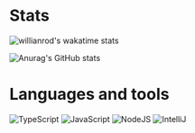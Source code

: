 
<h1 align="left">Stats</h1>

![willianrod's wakatime stats](https://github-readme-stats.vercel.app/api/wakatime?username=akavi&theme=dark&border_color=5AC69F&icon_color=5AC69F&title_color=5AC69F&v=2&layout=compact&langs_count=5)


![Anurag's GitHub stats](https://github-readme-stats.vercel.app/api?username=akavvi&show_icons=true&theme=dark&border_color=5AC69F&icon_color=5AC69F&title_color=5AC69F&count_private=true) 




<h1 align="left">Languages and tools</h1>

![TypeScript](https://img.shields.io/badge/-TypeScript-1c1c1c?style=for-the-badge&logo=typescript&logoColor=5AC69F)
![JavaScript](https://img.shields.io/badge/-JavaScript-1c1c1c?style=for-the-badge&logo=javascript&logoColor=5AC69F)
![NodeJS](https://img.shields.io/badge/-NodeJS-1c1c1c?style=for-the-badge&logo=nodedotjs&logoColor=5AC69F)
![IntelliJ](https://img.shields.io/badge/-Webstorm-1c1c1c?style=for-the-badge&logo=webstorm&logoColor=5AC69F)




